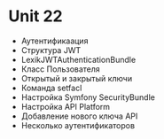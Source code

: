 # Unit 22
- Аутентификаация
- Структура JWT
- LexikJWTAuthenticationBundle
- Класс Пользователя
- Открытый и закрытый ключи
- Команда setfacl
- Настройка Symfony SecurityBundle
- Настройка API Platform
- Добавление нового ключа API
- Несколько аутентификаторов


